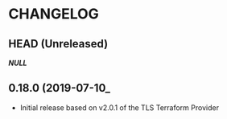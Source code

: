 CHANGELOG
=========

## HEAD (Unreleased)
___NULL___


## 0.18.0 (2019-07-10_
* Initial release based on v2.0.1 of the TLS Terraform Provider

